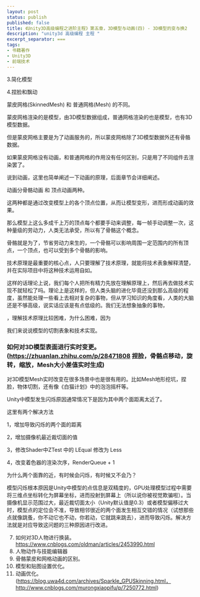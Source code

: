 ```yaml
---
layout: post
status: publish
published: false
title: 《Unity3D高级编程之进阶主程》第五章，3D模型与动画(四) - 3D模型的变与换2
description: "unity3d 高级编程 主程 "
excerpt_separator: ===
tags:
- 书籍著作
- Unity3D
- 前端技术
---
```


3.简化模型

4.捏脸和飘动

蒙皮网格(SkinnedMesh) 和 普通网格(Mesh) 的不同。

蒙皮网格渲染的是模型，由3D模型数据组成，普通网格渲染的也是模型，也有3D模型数据。

但是蒙皮网格主要是为了动画服务的，所以蒙皮网格除了3D模型数据外还有骨骼数据。

如果蒙皮网格没有动画，和普通网格的作用没有任何区别，只是用了不同组件去渲染罢了。

说到动画，这里也简单阐述一下动画的原理，后面章节会详细阐述。

动画分骨骼动画 和 顶点动画两种。

这两种都是通过改变模型上的各个顶点位置，从而让模型变形，进而形成动画的效果。

那么模型上这么多成千上万的顶点每个都要手动来调整，每一帧手动调整一次，这种量级的劳动力，人类无法承受，所以有了骨骼这个概念。

骨骼就是为了，节省劳动力来生的，一个骨骼可以影响周围一定范围内的所有顶点，一个顶点，也可以受到多个骨骼的影响。

技术原理是最重要的核心点，人只要理解了技术原理，就能将技术表象解释清楚，并在实际项目中将这种技术运用自如。

这样的话理论上说，我们每个人把所有精力先放在理解原理上，然后再去做技术实现不就轻松了吗。理论上是这样的，但人类头脑的进化毕竟还没到那么高级的程度，虽然能处理一些看上去相对复杂的事物，但从学习知识的角度看，人类的大脑还是不够高级，说实话应该是有点低级的。我们无法想象抽象的事物，

，理解技术原理比较困难，为什么困难，因为

我们来说说模型的切割表象和技术实现。

###	如何对3D模型表面进行实时变更。(https://zhuanlan.zhihu.com/p/28471808 捏脸，骨骼点移动，旋转，缩放，Mesh大小差值实时生成)

对3D模型Mesh实时改变在很多场景中也是很有用的。比如Mesh地形挖坑，捏脸，物体切割，还有像《白猫计划》中的泡泡摇杆等。


Unity中模型发生闪烁原因通常情况下是因为其中两个面距离太近了。 

这里有两个解决方法 

1，增加导致闪烁的两个面的距离

2，增加摄像机最近裁切面的值

3，修改Shader中ZTest 中的 LEqual 修改为 Less

4，改变着色器的渲染次序，RenderQueue + 1


为什么两个面靠的近，有时候会闪烁，有时候又不会乃？ 

模型闪烁根本原因是Unity中模型的点信息是双精度的，GPU处理模型过程中需要将三维点坐标转化为屏幕坐标，进而投射到屏幕上（所以说你被视觉欺骗啦）。当摄像机显示范围过大，最近裁切面太小（Unity默认值是0.3）或者模型偏移过大时，模型点的定位会不准，导致相邻很近的两个面发生相互交错的情况（试想那些点就像跳蚤，你不动它也不动，你若动，它就跳来跳去），进而导致闪烁。解决方法就是对应导致这问题的三种原因进行改进。 



7.	如何对3D人物进行换装。 https://www.cnblogs.com/oldman/articles/2453990.html
9.	人物动作与技能编辑器
10.	骨骼蒙皮和网格动画的区别。
11.	模型和贴图设置优化。
12.	动画优化。(https://blog.uwa4d.com/archives/Sparkle_GPUSkinning.html，http://www.cnblogs.com/murongxiaopifu/p/7250772.html)

